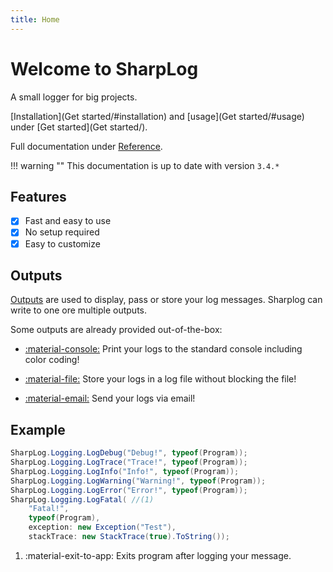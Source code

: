 ```yaml
---
title: Home
---
```


# Welcome to SharpLog

A small logger for big projects.

[Installation](Get started/#installation) and [usage](Get started/#usage) under [Get started](Get started/).

Full documentation under [Reference](/Reference/Logger/).

!!! warning ""
    This documentation is up to date with version `3.4.*`

## Features

- [x] Fast and easy to use
- [x] No setup required
- [x] Easy to customize

## Outputs

[Outputs](Output.md) are used to display, pass or store your log messages. Sharplog can write to one ore multiple outputs.

Some outputs are already provided out-of-the-box:

- [:material-console:](ConsoleOutput.md) Print your logs to the standard console including color coding!

- [:material-file:](FileOutput.md) Store your logs in a log file without blocking the file!

- [:material-email:](EmailOutput.md) Send your logs via email!

## Example

``` c#
SharpLog.Logging.LogDebug("Debug!", typeof(Program));
SharpLog.Logging.LogTrace("Trace!", typeof(Program));
SharpLog.Logging.LogInfo("Info!", typeof(Program));
SharpLog.Logging.LogWarning("Warning!", typeof(Program));
SharpLog.Logging.LogError("Error!", typeof(Program));
SharpLog.Logging.LogFatal( //(1)
    "Fatal!", 
    typeof(Program), 
    exception: new Exception("Test"), 
    stackTrace: new StackTrace(true).ToString());
```

1. :material-exit-to-app: Exits program after logging your message.
